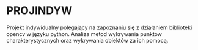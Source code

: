 # PROJINDYW
Projekt indywidualny polegający na zapoznaniu się z działaniem biblioteki opencv w języku python. Analiza metod wykrywania punktów charakterystycznych oraz wykrywania obiektów za ich pomocą.

